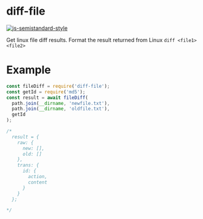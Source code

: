 # diff-file
[![js-semistandard-style](https://cdn.rawgit.com/flet/semistandard/master/badge.svg)](https://github.com/Flet/semistandard)

Get linux file diff results. Format the result returned from Linux `diff <file1> <file2>`

# Example

```js
const fileDiff = require('diff-file');
const getId = require('md5');
const result = await fileDiff(
  path.join(__dirname, 'newfile.txt'),
  path.join(__dirname, 'oldfile.txt'),
  getId
);

/*
  result = {
    raw: {
      new: [],
      old: []
    },
    trans: {
      id: {
        action,
        content
      }
    }
  };

*/
```

